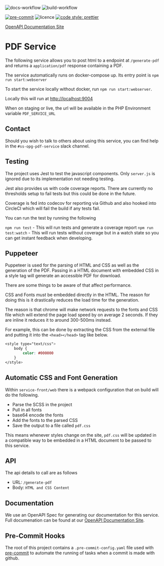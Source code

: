 ![docs-workflow](https://github.com/ministryofjustice/opg-pdf-service/actions/workflows/docs.yml/badge.svg)
![build-workflow](https://github.com/ministryofjustice/opg-pdf-service/actions/workflows/build.yml/badge.svg)

[![pre-commit](https://img.shields.io/badge/pre--commit-enabled-brightgreen?logo=pre-commit&logoColor=white)](https://github.com/pre-commit/pre-commit)
![licence](https://img.shields.io/github/license/ministryofjustice/opg-pdf-service.svg)
[![code style: prettier](https://img.shields.io/badge/code_style-prettier-ff69b4.svg?style=flat-square)](https://github.com/prettier/prettier)

[OpenAPI Documentation Site](https://docs.pdf.opg.service.justice.gov.uk)

# PDF Service

The following service allows you to post html to a endpoint at `/generate-pdf` and returns a `application/pdf` response containing a PDF.

The service automatically runs on docker-compose up. Its entry point is `npm run start:webserver`

To start the service locally without docker, run `npm run start:webserver`.

Locally this will run at [http://localhost:9004](http://localhost:9004)

When on staging or live, the url will be available in the PHP Environment variable `PDF_SERVICE_URL`

## Contact

Should you wish to talk to others about using this service, you can find help in the `#ss-opg-pdf-service` slack channel.

## Testing

The project uses Jest to test the javascript components. Only `server.js` is ignored due to its implementation not needing testing.

Jest also provides us with code coverage reports. There are currently no thresholds setup to fail tests but this could be done in the future.

Coverage is fed into codecov for reporting via Github and also hooked into CircleCI which will fail the build if any tests fail.

You can run the test by running the following

`npm run test` - This will run tests and generate a coverage report
`npm run test:watch` - This will run tests without coverage but in a watch state so you can get instant feedback when developing.

## Puppeteer

Puppeteer is used for the parsing of HTML and CSS as well as the generation of the PDF. Passing in a HTML document with embedded CSS in a style tag will generate an accessible PDF for download.

There are some things to be aware of that affect performance.

CSS and Fonts _must_ be embedded directly in the HTML. The reason for doing this is it drastically reduces the load time for the generation.

The reason is that chrome will make network requests to the fonts and CSS file which will extend the page load speed by on average 2 seconds. If they are inline it reduces it to around 300-500ms instead.

For example, this can be done by extracting the CSS from the external file and putting it into the `<head></head>` tag like below.

``` css
<style type="text/css">
    body {
        color: #000000
    }
</style>
```

## Automatic CSS and Font Generation

Within `service-front/web` there is a webpack configuration that on build will do the following.

- Parse the SCSS in the project
- Pull in all fonts
- base64 encode the fonts
- Add the fonts to the parsed CSS
- Save the output to a file called `pdf.css`

This means whenever styles change on the site, `pdf.css` will be updated in a compatible way to be embedded in a HTML document to be passed to this service.

## API

The api details to call are as follows

- URL: `/generate-pdf`
- Body: `HTML and CSS Content`

## Documentation

We use an OpenAPI Spec for generating our documentation for this service. Full documenation can be found at our
[OpenAPI Documentation Site](https://docs.pdf.opg.service.justice.gov.uk).

## Pre-Commit Hooks

The root of this project contains a `.pre-commit-config.yaml` file used with [pre-commit](https://pre-commit.com/) to automate the running of tasks when a commit is made with github.
